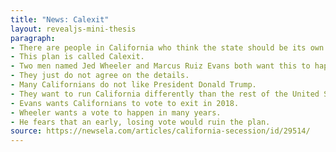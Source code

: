 ```yaml
---
title: "News: Calexit"
layout: revealjs-mini-thesis
paragraph:
- There are people in California who think the state should be its own country.
- This plan is called Calexit.
- Two men named Jed Wheeler and Marcus Ruiz Evans both want this to happen.
- They just do not agree on the details.
- Many Californians do not like President Donald Trump.
- They want to run California differently than the rest of the United States.
- Evans wants Californians to vote to exit in 2018.
- Wheeler wants a vote to happen in many years.
- He fears that an early, losing vote would ruin the plan.
source: https://newsela.com/articles/california-secession/id/29514/
---
```


